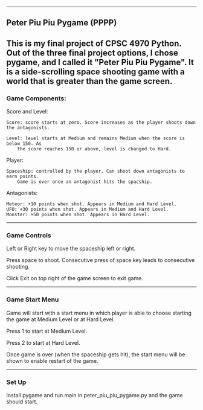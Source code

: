 ---------------------------
Peter Piu Piu Pygame (PPPP)
---------------------------
This is my final project of CPSC 4970 Python. 
Out of the three final project options, I chose pygame, and I
called it "Peter Piu Piu Pygame". It is a side-scrolling space
shooting game with a world that is greater than the game screen.
--------------------
### Game Components:
Score and Level:

    Score: score starts at zero. Score increases as the player shoots down the antagonists.

    Level: level starts at Medium and remains Medium when the score is below 150. As
        the score reaches 150 or above, level is changed to Hard.

Player:
    
    Spaceship: controlled by the player. Can shoot down antagonists to earn points.
        Game is over once an antagonist hits the spacship.

Antagonists:

    Meteor: +10 points when shot. Appears in Medium and Hard Level.
    UFO: +30 points when shot. Appears in Medium and Hard Level.
    Monster: +50 points when shot. Appears in Hard Level.

----------------
### Game Controls
Left or Right key to move the spaceship left or right.

Press space to shoot. Consecutive press of space key leads to consecutive shooting.

Click Exit on top right of the game screen to exit game.

------------------
### Game Start Menu
Game will start with a start menu in which player is able to choose
starting the game at Medium Level or at Hard Level.

Press 1 to start at Medium Level.

Press 2 to start at Hard Level.

Once game is over (when the spaceship gets hit), the start menu
will be shown to enable restart of the game.

---------------
### Set Up
Install pygame and run main in peter_piu_piu_pygame.py and the game should start.

